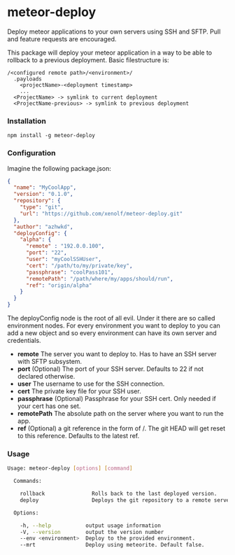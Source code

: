 meteor-deploy
=============

Deploy meteor applications to your own servers using SSH and SFTP.
Pull and feature requests are encouraged.


This package will deploy your meteor application in a way to be able to rollback to a previous deployment.
Basic filestructure is:
```
/<configured remote path>/<environment>/
  .payloads
    <projectName>-<deployment timestamp>
    ...
  <ProjectName> -> symlink to current deployment
  <ProjectName-previous> -> symlink to previous deployment
```

### Installation
```
npm install -g meteor-deploy
```

### Configuration
Imagine the following package.json:
```json
{
  "name": "MyCoolApp",
  "version": "0.1.0",
  "repository": {
    "type": "git",
    "url": "https://github.com/xenolf/meteor-deploy.git"
  },
  "author": "azhwkd",
  "deployConfig": {
    "alpha": {
      "remote" : "192.0.0.100",
      "port": "22",
      "user": "myCoolSSHUser",
      "cert": "/path/to/my/private/key",
      "passphrase": "coolPass101",
      "remotePath": "/path/where/my/apps/should/run",
      "ref": "origin/alpha"
    }
  }
}
```
The deployConfig node is the root of all evil.
Under it there are so called environment nodes. For every environment you want to deploy to you can add a new object
and so every environment can have its own server and credentials.
* **remote** The server you want to deploy to. Has to have an SSH server with SFTP subsystem.
* **port** (Optional) The port of your SSH server. Defaults to 22 if not declared otherwise.
* **user** The username to use for the SSH connection.
* **cert** The private key file for your SSH user.
* **passphrase** (Optional) Passphrase for your SSH cert. Only needed if your cert has one set.
* **remotePath** The absolute path on the server where you want to run the app.
* **ref** (Optional) a git reference in the form of <remote>/<branch>. The git HEAD will get reset to this reference. Defaults to the latest ref.

### Usage
```bash
Usage: meteor-deploy [options] [command]

  Commands:

    rollback               Rolls back to the last deployed version.
    deploy                 Deploys the git repository to a remote server.

  Options:

    -h, --help           output usage information
    -V, --version        output the version number
    --env <environment>  Deploy to the provided environment.
    --mrt                Deploy using meteorite. Default false.
```
